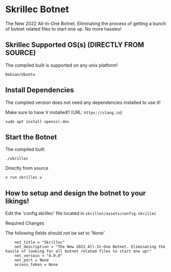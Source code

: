 # Skrillec Botnet
 The New 2022 All-In-One Botnet. Eliminating the process of getting a bunch of botnet related files to start one up. No more hassles!
 
 ## Skrillec Supported OS(s) (DIRECTLY FROM SOURCE)
 The compiled built is supported on any unix platform!
 ```
 Debian/Ubuntu
 ```

## Install Dependencies
The compiled version does not need any dependencies installed to use it!

Make sure to have V installed!! (URL: ``https://vlang.io``)
```
sudo apt install openssl-dev
```

## Start the Botnet
The compiled built
```
./skrillec
```
Directly from source
```
v run skrillec.v
```

## How to setup and design the botnet to your likings!
Edit the 'config.skrillec' file located in ``skrillec/assets/config.skrillec``

Required Changes

The following fields should not be set to 'None'
```
    net_title = "Skrillec"
    net_description = "The New 2022 All-In-One Botnet. Eliminating the hassle of looking for all botnet related files to start one up!"
    net_versoin = "4.0.0"
    net_port = None
    access_token = None
```
